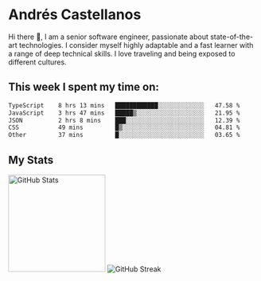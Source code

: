 # Andrés Castellanos

Hi there 👋, I am a senior software engineer, passionate about state-of-the-art technologies. I consider myself highly adaptable and a fast learner with a range of deep technical skills. I love traveling and being exposed to different cultures.

## This week I spent my time on:

<!--START_SECTION:waka-->

```txt
TypeScript    8 hrs 13 mins   ████████████░░░░░░░░░░░░░   47.58 %
JavaScript    3 hrs 47 mins   █████▒░░░░░░░░░░░░░░░░░░░   21.95 %
JSON          2 hrs 8 mins    ███░░░░░░░░░░░░░░░░░░░░░░   12.39 %
CSS           49 mins         █▒░░░░░░░░░░░░░░░░░░░░░░░   04.81 %
Other         37 mins         █░░░░░░░░░░░░░░░░░░░░░░░░   03.65 %
```

<!--END_SECTION:waka-->

## My Stats

<img height="195" src="https://github-readme-stats.vercel.app/api?username=andrescv&show_icons=true&theme=onedark&hide_border=true&card_width=495" alt="GitHub Stats" />

<img src="https://streak-stats.demolab.com?user=andrescv&theme=one-dark-pro&hide_border=true" alt="GitHub Streak" />

